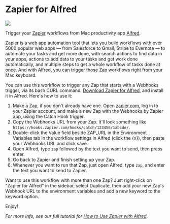 # Zapier for Alfred

[![](https://cdn.zappy.app/a918d91296c7bdd21e9519a909266d73.png)](https://zapier.com/blog/zapier-for-alfred/)

Trigger your [Zapier](https://zapier.com/) workflows from Mac productivity app [Alfred](https://www.alfredapp.com/).

Zapier is a web app automation tool that lets you build workflows with over 5000 popular web apps — from Salesforce to Gmail, Stripe to Evernote — to automate your tasks and get more done, with search actions to find data in your apps, actions to add data to your tasks and get work done automatically, and multiple steps to get a whole workflow of tasks done at once. And with Alfred, you can trigger those Zap workflows right from your Mac keyboard.

You can use this workflow to trigger any Zap that starts with a Webhooks trigger, via its bash CURL command. [Download Zapier for Alfred](https://github.com/zapier/Zapier-for-Alfred/archive/master.zip), and install it in Alfred. Here's how to use it:

1. Make a Zap, if you don't already have one. Open [zapier.com](https://zapier.com/), log in to your Zapier account, and make a new Zap with the Webhooks by Zapier app, using the Catch Hook trigger.
2. Copy the Webhooks URL from your Zap. It'll look something like `https://hooks.zapier.com/hooks/catch/123456/1abcde/`.
3. Double-click the Value field beside ZAP_URL in the Environment Variables tab in the workflow settings in Alfred (click the {x}), then paste your Webhooks URL and click save.
4. Open Alfred, type `zap` followed by the text you want to send, then press enter.
5. Go back to Zapier and finish setting up your Zap.
6. Whenever you want to run that Zap, just open Alfred, type `zap`, and enter the text you want to send to Zapier.

Want to use this workflow with more than one Zap? Just right-click on "Zapier for Alfred" in the sidebar, select Duplicate, then add your new Zap's Webhook URL to the environment variables and add a new keyword to the keyword option.

Enjoy!

_For more info, see our full tutorial for [How to Use Zapier with Alfred](https://zapier.com/blog/zapier-for-alfred/)._
